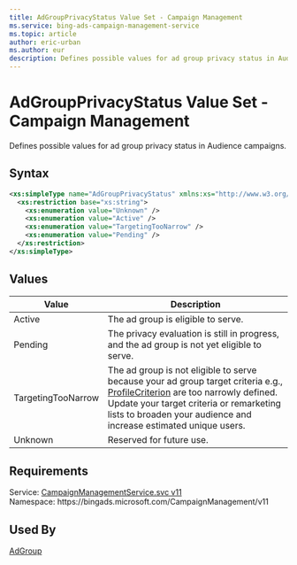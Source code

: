 ```yaml
---
title: AdGroupPrivacyStatus Value Set - Campaign Management
ms.service: bing-ads-campaign-management-service
ms.topic: article
author: eric-urban
ms.author: eur
description: Defines possible values for ad group privacy status in Audience campaigns.
---
```

# AdGroupPrivacyStatus Value Set - Campaign Management
Defines possible values for ad group privacy status in Audience campaigns.

## Syntax
```xml
<xs:simpleType name="AdGroupPrivacyStatus" xmlns:xs="http://www.w3.org/2001/XMLSchema">
  <xs:restriction base="xs:string">
    <xs:enumeration value="Unknown" />
    <xs:enumeration value="Active" />
    <xs:enumeration value="TargetingTooNarrow" />
    <xs:enumeration value="Pending" />
  </xs:restriction>
</xs:simpleType>
```

## <a name="values"></a>Values


|Value|Description|
|-----------|---------------|
|<a name="active"></a>Active|The ad group is eligible to serve.|
|<a name="pending"></a>Pending|The privacy evaluation is still in progress, and the ad group is not yet eligible to serve.|
|<a name="targetingtoonarrow"></a>TargetingTooNarrow|The ad group is not eligible to serve because your ad group target criteria e.g., [ProfileCriterion](profilecriterion.md) are too narrowly defined. Update your target criteria or remarketing lists to broaden your audience and increase estimated unique users.|
|<a name="unknown"></a>Unknown|Reserved for future use.|

## Requirements
Service: [CampaignManagementService.svc v11](https://campaign.api.bingads.microsoft.com/Api/Advertiser/CampaignManagement/v11/CampaignManagementService.svc)  
Namespace: https\://bingads.microsoft.com/CampaignManagement/v11  

## Used By
[AdGroup](adgroup.md)  
